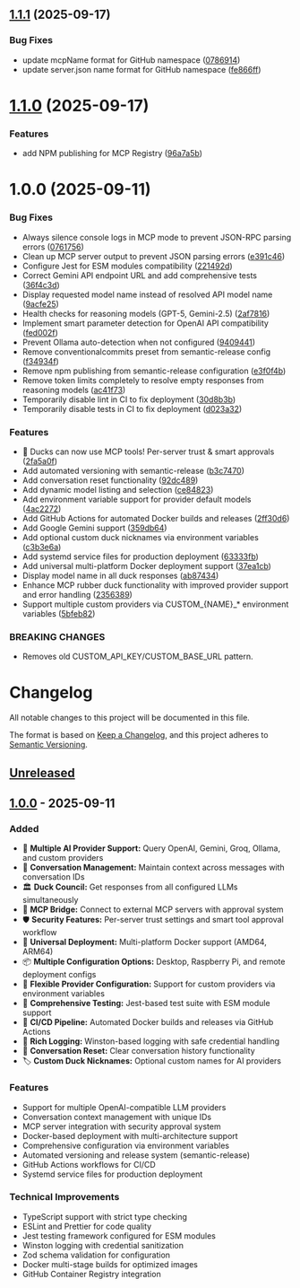 ## [1.1.1](https://github.com/nesquikm/mcp-rubber-duck/compare/v1.1.0...v1.1.1) (2025-09-17)


### Bug Fixes

* update mcpName format for GitHub namespace ([0786914](https://github.com/nesquikm/mcp-rubber-duck/commit/078691426d54f6ddc4feac7ffd9c5f7fdc15ac34))
* update server.json name format for GitHub namespace ([fe866ff](https://github.com/nesquikm/mcp-rubber-duck/commit/fe866ffabdae8bfd066c809bc4c8e04a18562ec8))

# [1.1.0](https://github.com/nesquikm/mcp-rubber-duck/compare/v1.0.0...v1.1.0) (2025-09-17)


### Features

* add NPM publishing for MCP Registry ([96a7a5b](https://github.com/nesquikm/mcp-rubber-duck/commit/96a7a5b6e2e25f7113c0ec87880e39d4a2fae02f))

# 1.0.0 (2025-09-11)


### Bug Fixes

* Always silence console logs in MCP mode to prevent JSON-RPC parsing errors ([0761756](https://github.com/nesquikm/mcp-rubber-duck/commit/076175671f67c7bf10118e578a81078b7e798fc0))
* Clean up MCP server output to prevent JSON parsing errors ([e391c46](https://github.com/nesquikm/mcp-rubber-duck/commit/e391c46b1cbd151abc99304055f9a2217ee0e2e6))
* Configure Jest for ESM modules compatibility ([221492d](https://github.com/nesquikm/mcp-rubber-duck/commit/221492dd5aaf049aba637467767626bad6e0bebe))
* Correct Gemini API endpoint URL and add comprehensive tests ([36f4c3d](https://github.com/nesquikm/mcp-rubber-duck/commit/36f4c3d0f3385d3d374fdff6078b8c3204a8fc77))
* Display requested model name instead of resolved API model name ([9acfe25](https://github.com/nesquikm/mcp-rubber-duck/commit/9acfe25e56ac67bb52957e594eb0022187129a33))
* Health checks for reasoning models (GPT-5, Gemini-2.5) ([2af7816](https://github.com/nesquikm/mcp-rubber-duck/commit/2af7816698fac18cf64026404f8cca5061ddb9ce))
* Implement smart parameter detection for OpenAI API compatibility ([fed002f](https://github.com/nesquikm/mcp-rubber-duck/commit/fed002f6db8d61d0fee520d13b454d15533db9ea))
* Prevent Ollama auto-detection when not configured ([9409441](https://github.com/nesquikm/mcp-rubber-duck/commit/940944121500cc54740339c2167040fdb327761f))
* Remove conventionalcommits preset from semantic-release config ([f34934f](https://github.com/nesquikm/mcp-rubber-duck/commit/f34934f4e06b0b9106132415e98b42016c2fcd5d))
* Remove npm publishing from semantic-release configuration ([e3f0f4b](https://github.com/nesquikm/mcp-rubber-duck/commit/e3f0f4b374ff5579565f1bcfcee445bc084c7ae1))
* Remove token limits completely to resolve empty responses from reasoning models ([ac41f73](https://github.com/nesquikm/mcp-rubber-duck/commit/ac41f738ac3b166c8845b271e77ba8315ac9d0b9))
* Temporarily disable lint in CI to fix deployment ([30d8b3b](https://github.com/nesquikm/mcp-rubber-duck/commit/30d8b3bb2412a53086190752bfc95e970382efa2))
* Temporarily disable tests in CI to fix deployment ([d023a32](https://github.com/nesquikm/mcp-rubber-duck/commit/d023a32847115dae6144fe5fe1e3c04b21c85a7e))


### Features

* 🦆 Ducks can now use MCP tools! Per-server trust & smart approvals ([2fa5a0f](https://github.com/nesquikm/mcp-rubber-duck/commit/2fa5a0f1ab3cb81736494ddda7f29919c5c93a51))
* Add automated versioning with semantic-release ([b3c7470](https://github.com/nesquikm/mcp-rubber-duck/commit/b3c7470ba27e2d043b9080b0fe0fcdb54ef56ab3))
* Add conversation reset functionality ([92dc489](https://github.com/nesquikm/mcp-rubber-duck/commit/92dc4895951200afadf7b82e634e12ddd072afa2))
* Add dynamic model listing and selection ([ce84823](https://github.com/nesquikm/mcp-rubber-duck/commit/ce84823eb94c09f767671d8d24875c125ddd21b6))
* Add environment variable support for provider default models ([4ac2272](https://github.com/nesquikm/mcp-rubber-duck/commit/4ac2272cb57bba21195504dea191aaa5bafd5dfe))
* Add GitHub Actions for automated Docker builds and releases ([2ff30d6](https://github.com/nesquikm/mcp-rubber-duck/commit/2ff30d635116f5db2f860412642d794ee5ad2531))
* Add Google Gemini support ([359db64](https://github.com/nesquikm/mcp-rubber-duck/commit/359db641a22d447df25297bee2889352f97614b3))
* Add optional custom duck nicknames via environment variables ([c3b3e6a](https://github.com/nesquikm/mcp-rubber-duck/commit/c3b3e6a9c6ce863e4a0ec03fb8a14099b795d8cd))
* Add systemd service files for production deployment ([63333fb](https://github.com/nesquikm/mcp-rubber-duck/commit/63333fb851b8546fc0e803b7a43d921385b471cc))
* Add universal multi-platform Docker deployment support ([37ea1cb](https://github.com/nesquikm/mcp-rubber-duck/commit/37ea1cb0c2b13cb5b2a82addf23888f3c1898550))
* Display model name in all duck responses ([ab87434](https://github.com/nesquikm/mcp-rubber-duck/commit/ab874347a611406fb47c1002f87696580ed416fe))
* Enhance MCP rubber duck functionality with improved provider support and error handling ([2356389](https://github.com/nesquikm/mcp-rubber-duck/commit/23563898a90c101d794648c411f4d8e29fbaf687))
* Support multiple custom providers via CUSTOM_{NAME}_* environment variables ([5bfeb82](https://github.com/nesquikm/mcp-rubber-duck/commit/5bfeb8224d2d1057d66422253d912424d254b943))


### BREAKING CHANGES

* Removes old CUSTOM_API_KEY/CUSTOM_BASE_URL pattern.

# Changelog

All notable changes to this project will be documented in this file.

The format is based on [Keep a Changelog](https://keepachangelog.com/en/1.0.0/),
and this project adheres to [Semantic Versioning](https://semver.org/spec/v2.0.0.html).

## [Unreleased]

## [1.0.0] - 2025-09-11

### Added
- 🦆 **Multiple AI Provider Support:** Query OpenAI, Gemini, Groq, Ollama, and custom providers
- 💬 **Conversation Management:** Maintain context across messages with conversation IDs
- 🏛️ **Duck Council:** Get responses from all configured LLMs simultaneously
- 🔗 **MCP Bridge:** Connect to external MCP servers with approval system
- 🛡️ **Security Features:** Per-server trust settings and smart tool approval workflow
- 🐳 **Universal Deployment:** Multi-platform Docker support (AMD64, ARM64)
- 📦 **Multiple Configuration Options:** Desktop, Raspberry Pi, and remote deployment configs
- 🔧 **Flexible Provider Configuration:** Support for custom providers via environment variables
- 🧪 **Comprehensive Testing:** Jest-based test suite with ESM module support
- 🚀 **CI/CD Pipeline:** Automated Docker builds and releases via GitHub Actions
- 📝 **Rich Logging:** Winston-based logging with safe credential handling
- 🔄 **Conversation Reset:** Clear conversation history functionality
- 🏷️ **Custom Duck Nicknames:** Optional custom names for AI providers

### Features
- Support for multiple OpenAI-compatible LLM providers
- Conversation context management with unique IDs
- MCP server integration with security approval system
- Docker-based deployment with multi-architecture support
- Comprehensive configuration via environment variables
- Automated versioning and release system (semantic-release)
- GitHub Actions workflows for CI/CD
- Systemd service files for production deployment

### Technical Improvements
- TypeScript support with strict type checking
- ESLint and Prettier for code quality
- Jest testing framework configured for ESM modules
- Winston logging with credential sanitization
- Zod schema validation for configuration
- Docker multi-stage builds for optimized images
- GitHub Container Registry integration

[Unreleased]: https://github.com/nesquikm/mcp-rubber-duck/compare/v1.0.0...HEAD
[1.0.0]: https://github.com/nesquikm/mcp-rubber-duck/releases/tag/v1.0.0
